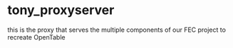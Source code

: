 # tony_proxyserver
this is the proxy that serves the multiple components of our FEC project to recreate OpenTable
